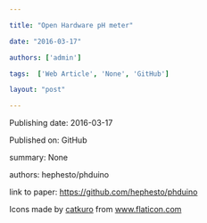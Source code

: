---
title: "Open Hardware pH meter"
date: "2016-03-17"
authors: ['admin']
tags:  ['Web Article', 'None', 'GitHub']
layout: "post"
---
Publishing date: 2016-03-17

Published on: GitHub

summary: None

authors: hephesto/phduino

link to paper: https://github.com/hephesto/phduino

Icons made by <a href="https://www.flaticon.com/free-icon/bookshelves_3576884" title="catkuro">catkuro</a> from <a href="https://www.flaticon.com/" title="Flaticon"> www.flaticon.com</a>